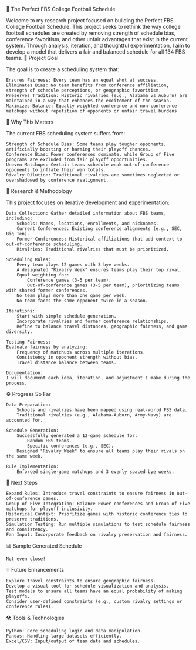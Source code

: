 🏈 The Perfect FBS College Football Schedule

Welcome to my research project focused on building the Perfect FBS College Football Schedule. This project seeks to rethink the way college football schedules are created by removing strength of schedule bias, conference favoritism, and other unfair advantages that exist in the current system. Through analysis, iteration, and thoughtful experimentation, I aim to develop a model that delivers a fair and balanced schedule for all 134 FBS teams.
🎯 Project Goal

The goal is to create a scheduling system that:

    Ensures Fairness: Every team has an equal shot at success.
    Eliminates Bias: No team benefits from conference affiliation, strength of schedule perceptions, or geographic favoritism.
    Preserves Tradition: Historic rivalries (e.g., Alabama vs Auburn) are maintained in a way that enhances the excitement of the season.
    Maximizes Balance: Equally weighted conference and non-conference matchups without repetition of opponents or unfair travel burdens.

📖 Why This Matters

The current FBS scheduling system suffers from:

    Strength of Schedule Bias: Some teams play tougher opponents, artificially boosting or harming their playoff chances.
    Conference Bias: Power conferences dominate, while Group of Five programs are excluded from fair playoff opportunities.
    Uneven Matchups: Certain teams schedule weak out-of-conference opponents to inflate their win totals.
    Rivalry Dilution: Traditional rivalries are sometimes neglected or overshadowed by conference realignment.

🔬 Research & Methodology

This project focuses on iterative development and experimentation:

    Data Collection: Gather detailed information about FBS teams, including:
        Schools: Names, locations, enrollments, and nicknames.
        Current Conferences: Existing conference alignments (e.g., SEC, Big Ten).
        Former Conferences: Historical affiliations that add context to out-of-conference scheduling.
        Rivalries: Traditional rivalries that must be prioritized.

    Scheduling Rules:
        Every team plays 12 games with 3 bye weeks.
        A designated "Rivalry Week" ensures teams play their top rival.
        Equal weighting for:
            Conference games (3-5 per team).
            Out-of-conference games (3-5 per team), prioritizing teams with shared former conferences.
        No team plays more than one game per week.
        No team faces the same opponent twice in a season.

    Iterations:
        Start with simple schedule generation.
        Incorporate rivalries and former conference relationships.
        Refine to balance travel distances, geographic fairness, and game diversity.

    Testing Fairness:
    Evaluate fairness by analyzing:
        Frequency of matchups across multiple iterations.
        Consistency in opponent strength without bias.
        Travel distance balance between teams.

    Documentation:
    I will document each idea, iteration, and adjustment I make during the process.

⚙️ Progress So Far

    Data Preparation:
        Schools and rivalries have been mapped using real-world FBS data.
        Traditional rivalries (e.g., Alabama-Auburn, Army-Navy) are accounted for.

    Schedule Generation:
        Successfully generated a 12-game schedule for:
            Random FBS teams.
            Specific conferences (e.g., SEC).
        Designed "Rivalry Week" to ensure all teams play their rivals on the same week.

    Rule Implementation:
        Enforced single-game matchups and 3 evenly spaced bye weeks.

🚧 Next Steps

    Expand Rules: Introduce travel constraints to ensure fairness in out-of-conference games.
    Group of Five Integration: Balance Power conferences and Group of Five matchups for playoff inclusivity.
    Historical Context: Prioritize games with historic conference ties to preserve traditions.
    Simulation Testing: Run multiple simulations to test schedule fairness and consistency.
    Fan Input: Incorporate feedback on rivalry preservation and fairness.

📊 Sample Generated Schedule

    Not even close! 

💡 Future Enhancements

    Explore travel constraints to ensure geographic fairness.
    Develop a visual tool for schedule visualization and analysis.
    Test models to ensure all teams have an equal probability of making playoffs.
    Consider user-defined constraints (e.g., custom rivalry settings or conference rules).

🛠️ Tools & Technologies

    Python: Core scheduling logic and data manipulation.
    Pandas: Handling large datasets efficiently.
    Excel/CSV: Input/output of team data and schedules.
